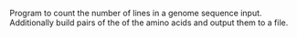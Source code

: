 Program to count the number of lines in a genome sequence input.
Additionally build pairs of the of the amino acids and output them to a file.